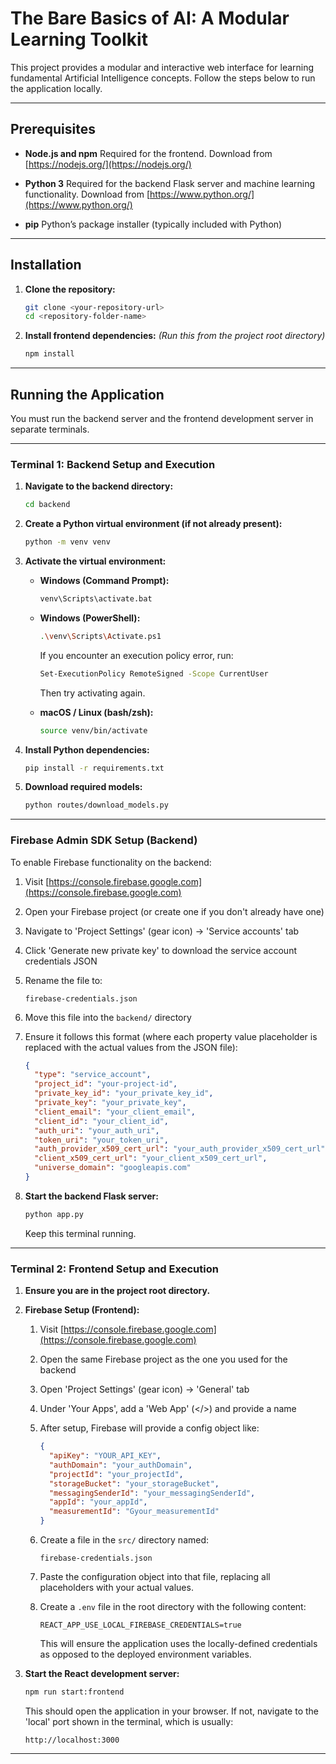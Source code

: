 # The Bare Basics of AI: A Modular Learning Toolkit

This project provides a modular and interactive web interface for learning fundamental Artificial Intelligence concepts. Follow the steps below to run the application locally.

---

## Prerequisites

* **Node.js and npm**
  Required for the frontend. Download from [https://nodejs.org/](https://nodejs.org/)

* **Python 3**
  Required for the backend Flask server and machine learning functionality. Download from [https://www.python.org/](https://www.python.org/)

* **pip**
  Python’s package installer (typically included with Python)

---

## Installation

1. **Clone the repository:**

   ```bash
   git clone <your-repository-url>
   cd <repository-folder-name>
   ```

2. **Install frontend dependencies:**
   *(Run this from the project root directory)*

   ```bash
   npm install
   ```

---

## Running the Application

You must run the backend server and the frontend development server in separate terminals.

---

### Terminal 1: Backend Setup and Execution

1. **Navigate to the backend directory:**

   ```bash
   cd backend
   ```

2. **Create a Python virtual environment (if not already present):**

   ```bash
   python -m venv venv
   ```

3. **Activate the virtual environment:**

   * **Windows (Command Prompt):**

     ```bash
     venv\Scripts\activate.bat
     ```

   * **Windows (PowerShell):**

     ```bash
     .\venv\Scripts\Activate.ps1
     ```

     If you encounter an execution policy error, run:

     ```bash
     Set-ExecutionPolicy RemoteSigned -Scope CurrentUser
     ```

     Then try activating again.

   * **macOS / Linux (bash/zsh):**

     ```bash
     source venv/bin/activate
     ```

4. **Install Python dependencies:**

   ```bash
   pip install -r requirements.txt
   ```

5. **Download required models:**

   ```bash
   python routes/download_models.py
   ```

---

### Firebase Admin SDK Setup (Backend)

To enable Firebase functionality on the backend:

1. Visit [https://console.firebase.google.com](https://console.firebase.google.com)

2. Open your Firebase project (or create one if you don't already have one)

3. Navigate to 'Project Settings' (gear icon) → 'Service accounts' tab

4. Click 'Generate new private key' to download the service account credentials JSON

5. Rename the file to:

   ```
   firebase-credentials.json
   ```

6. Move this file into the `backend/` directory

7. Ensure it follows this format (where each property value placeholder is replaced with the actual values from the JSON file):

   ```json
   {
     "type": "service_account",
     "project_id": "your-project-id",
     "private_key_id": "your_private_key_id",
     "private_key": "your_private_key",
     "client_email": "your_client_email",
     "client_id": "your_client_id",
     "auth_uri": "your_auth_uri",
     "token_uri": "your_token_uri",
     "auth_provider_x509_cert_url": "your_auth_provider_x509_cert_url",
     "client_x509_cert_url": "your_client_x509_cert_url",
     "universe_domain": "googleapis.com"
   }
   ```

8. **Start the backend Flask server:**

   ```bash
   python app.py
   ```

   Keep this terminal running.

---

### Terminal 2: Frontend Setup and Execution

1. **Ensure you are in the project root directory.**

2. **Firebase Setup (Frontend):**

   1. Visit [https://console.firebase.google.com](https://console.firebase.google.com)

   2. Open the same Firebase project as the one you used for the backend

   3. Open 'Project Settings' (gear icon) → 'General' tab

   4. Under 'Your Apps', add a 'Web App' (\</>) and provide a name

   5. After setup, Firebase will provide a config object like:

      ```json
      {
        "apiKey": "YOUR_API_KEY",
        "authDomain": "your_authDomain",
        "projectId": "your_projectId",
        "storageBucket": "your_storageBucket",
        "messagingSenderId": "your_messagingSenderId",
        "appId": "your_appId",
        "measurementId": "Gyour_measurementId"
      }
      ```

   6. Create a file in the `src/` directory named:

      ```
      firebase-credentials.json
      ```

   7. Paste the configuration object into that file, replacing all placeholders with your actual values.

   8. Create a `.env` file in the root directory with the following content:

      ```
      REACT_APP_USE_LOCAL_FIREBASE_CREDENTIALS=true
      ```

      This will ensure the application uses the locally-defined credentials as opposed to the deployed environment variables.

3. **Start the React development server:**

   ```bash
   npm run start:frontend
   ```

   This should open the application in your browser. If not, navigate to the 'local' port shown in the terminal, which is usually:

   ```
   http://localhost:3000
   ```

---